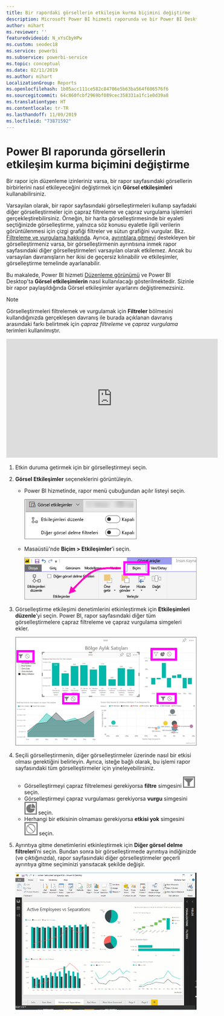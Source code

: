```yaml
---
title: Bir rapordaki görsellerin etkileşim kurma biçimini değiştirme
description: Microsoft Power BI hizmeti raporunda ve bir Power BI Desktop raporunda Görsel etkileşimler oluşturmaya ilişkin belgeler.
author: mihart
ms.reviewer: ''
featuredvideoid: N_xYsCbyHPw
ms.custom: seodec18
ms.service: powerbi
ms.subservice: powerbi-service
ms.topic: conceptual
ms.date: 02/11/2019
ms.author: mihart
LocalizationGroup: Reports
ms.openlocfilehash: 1b05acc111ce582c84706e5b63ba564f606576f6
ms.sourcegitcommit: 64c860fcbf2969bf089cec358331a1fc1e0d39a8
ms.translationtype: HT
ms.contentlocale: tr-TR
ms.lasthandoff: 11/09/2019
ms.locfileid: "73871592"
---
```

# <a name="change-how-visuals-interact-in-a-power-bi-report"></a>Power BI raporunda görsellerin etkileşim kurma biçimini değiştirme
Bir rapor için düzenleme izinleriniz varsa, bir rapor sayfasındaki görsellerin birbirlerini nasıl etkileyeceğini değiştirmek için **Görsel etkileşimleri** kullanabilirsiniz. 

Varsayılan olarak, bir rapor sayfasındaki görselleştirmeleri kullanıp sayfadaki diğer görselleştirmeler için çapraz filtreleme ve çapraz vurgulama işlemleri gerçekleştirebilirsiniz.
Örneğin, bir harita görselleştirmesinde bir eyaleti seçtiğinizde görselleştirme, yalnızca söz konusu eyaletle ilgili verilerin görüntülenmesi için çizgi grafiği filtreler ve sütun grafiğini vurgular.
Bkz. [Filtreleme ve vurgulama hakkında](power-bi-reports-filters-and-highlighting.md). Ayrıca, [ayrıntılara gitmeyi](consumer/end-user-drill.md) destekleyen bir görselleştirmeniz varsa, bir görselleştirmenin ayrıntısına inmek rapor sayfasındaki diğer görselleştirmeleri varsayılan olarak etkilemez. Ancak bu varsayılan davranışların her ikisi de geçersiz kılınabilir ve etkileşimler, görselleştirme temelinde ayarlanabilir.

Bu makalede, Power BI hizmeti [Düzenleme görünümü](service-interact-with-a-report-in-editing-view.md) ve Power BI Desktop'ta **Görsel etkileşimlerin** nasıl kullanılacağı gösterilmektedir. Sizinle bir rapor paylaşıldığında Görsel etkileşimler ayarlarını değiştiremezsiniz.

> [!NOTE]
> Görselleştirmeleri filtrelemek ve vurgulamak için **Filtreler**  bölmesini kullandığınızda gerçekleşen davranış ile burada açıklanan davranış arasındaki farkı belirtmek için *çapraz filtreleme* ve *çapraz vurgulama* terimleri kullanılmıştır.  
> 
> 

<iframe width="560" height="315" src="https://www.youtube.com/embed/N_xYsCbyHPw?list=PL1N57mwBHtN0JFoKSR0n-tBkUJHeMP2cP" frameborder="0" allowfullscreen></iframe>

1. Etkin duruma getirmek için bir görselleştirmeyi seçin.  
2. **Görsel Etkileşimler** seçeneklerini görüntüleyin.
    - Power BI hizmetinde, rapor menü çubuğundan açılır listeyi seçin.

       ![Görsel etkileşimler açılan menüsü](media/service-reports-visual-interactions/power-bi-visual-interaction.png)

    - Masaüstü'nde **Biçim > Etkileşimler**’i seçin.

        ![Biçim’i ve sonra Etkileşimler’i seçme](media/service-reports-visual-interactions/pbi-visual-interaction-desktop.png)

3. Görselleştirme etkileşimi denetimlerini etkinleştirmek için **Etkileşimleri düzenle**’yi seçin. Power BI, rapor sayfasındaki diğer tüm görselleştirmelere çapraz filtreleme ve çapraz vurgulama simgeleri ekler.
   
    ![Görsel etkileşimlerin açık olduğu rapor](media/service-reports-visual-interactions/power-bi-icons-on.png)
3. Seçili görselleştirmenin, diğer görselleştirmeler üzerinde nasıl bir etkisi olması gerektiğini belirleyin.  Ayrıca, isteğe bağlı olarak, bu işlemi rapor sayfasındaki tüm görselleştirmeler için yineleyebilirsiniz.
   
   * Görselleştirmeyi çapraz filtrelemesi gerekiyorsa **filtre** simgesini ![filtre simgesi](media/service-reports-visual-interactions/pbi-filter-icon-outlined.png) seçin.
   * Görselleştirmeyi çapraz vurgulaması gerekiyorsa **vurgu** simgesini ![vurgu simgesi](media/service-reports-visual-interactions/pbi-highlight-icon-outlined.png) seçin.
   * Herhangi bir etkisinin olmaması gerekiyorsa **etkisi yok** simgesini ![etkisi yok simgesi](media/service-reports-visual-interactions/pbi-noimpact-icon-outlined.png) seçin.

4. Ayrıntıya gitme denetimlerini etkinleştirmek için **Diğer görsel delme filtreleri**’ni seçin.  Bundan sonra bir görselleştirmede ayrıntıya indiğinizde (ve çıktığınızda), rapor sayfasındaki diğer görselleştirmeler geçerli ayrıntıya gitme seçiminizi yansıtacak şekilde değişir. 

   ![detaylandırma denetimlerini açma videosu](media/service-reports-visual-interactions/drill2.gif)

